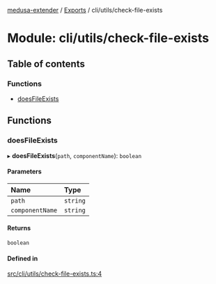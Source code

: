 [medusa-extender](../README.md) / [Exports](../modules.md) / cli/utils/check-file-exists

# Module: cli/utils/check-file-exists

## Table of contents

### Functions

- [doesFileExists](cli_utils_check_file_exists.md#doesfileexists)

## Functions

### doesFileExists

▸ **doesFileExists**(`path`, `componentName`): `boolean`

#### Parameters

| Name | Type |
| :------ | :------ |
| `path` | `string` |
| `componentName` | `string` |

#### Returns

`boolean`

#### Defined in

[src/cli/utils/check-file-exists.ts:4](https://github.com/adrien2p/medusa-extender/blob/1756998/src/cli/utils/check-file-exists.ts#L4)
